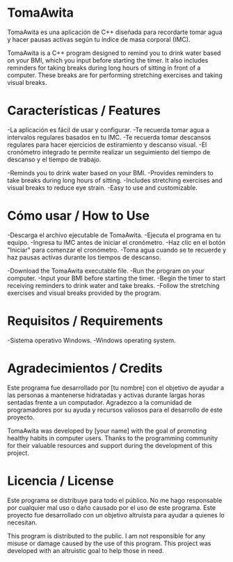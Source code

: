 # TomaAwita
TomaAwita es una aplicación de C++ diseñada para recordarte tomar agua y hacer pausas activas según tu índice de masa corporal (IMC).

TomaAwita is a C++ program designed to remind you to drink water based on your BMI, which you input before starting the timer. It also includes reminders for taking breaks during long hours of sitting in front of a computer. These breaks are for performing stretching exercises and taking visual breaks.

# Características / Features
-La aplicación es fácil de usar y configurar.
-Te recuerda tomar agua a intervalos regulares basados en tu IMC.
-Te recuerda tomar descansos regulares para hacer ejercicios de estiramiento y descanso visual.
-El cronómetro integrado te permite realizar un seguimiento del tiempo de descanso y el tiempo de trabajo.

-Reminds you to drink water based on your BMI.
-Provides reminders to take breaks during long hours of sitting.
-Includes stretching exercises and visual breaks to reduce eye strain.
-Easy to use and customizable.

# Cómo usar / How to Use
-Descarga el archivo ejecutable de TomaAwita.
-Ejecuta el programa en tu equipo.
-Ingresa tu IMC antes de iniciar el cronómetro.
-Haz clic en el botón "Iniciar" para comenzar el cronómetro.
-Toma agua cuando se te recuerde y haz pausas activas durante los tiempos de descanso.

-Download the TomaAwita executable file.
-Run the program on your computer.
-Input your BMI before starting the timer.
-Begin the timer to start receiving reminders to drink water and take breaks.
-Follow the stretching exercises and visual breaks provided by the program.

# Requisitos / Requirements
-Sistema operativo Windows.
-Windows operating system.
# Agradecimientos / Credits
Este programa fue desarrollado por [tu nombre] con el objetivo de ayudar a las personas a mantenerse hidratadas y activas durante largas horas sentadas frente a un computador. Agradezco a la comunidad de programadores por su ayuda y recursos valiosos para el desarrollo de este proyecto.

TomaAwita was developed by [your name] with the goal of promoting healthy habits in computer users. Thanks to the programming community for their valuable resources and support during the development of this project.
# Licencia / License
Este programa se distribuye para todo el público. No me hago responsable por cualquier mal uso o daño causado por el uso de este programa. Este proyecto fue desarrollado con un objetivo altruista para ayudar a quienes lo necesitan.

This program is distributed to the public. I am not responsible for any misuse or damage caused by the use of this program. This project was developed with an altruistic goal to help those in need.
